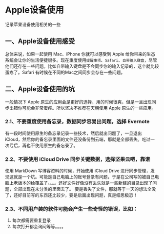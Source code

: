 # Apple设备使用

记录苹果设备使用相关的一些

## 一、Apple设备使用感受

总体来说，如果一起使用 Mac、iPhone 你就可以感受到 Apple 给你带来的生态系统会让你的生活便捷很多。现在重度使用`提醒事项`、`Safari`、`自带输入键盘`，尽管他们还存在一些问题。比如自带输入键盘是不会同步你的输入记录的，这个就比较蛋疼了。Safari 有时候在不同的Mac之间同步会存在一些问题。

## 二、Apple设备使用的坑

一般情况下 Apple 原生的应用会是更好的选择，用的时候很爽，但是一旦出现同步出错你可能会非常蛋疼。所以坚决不推荐在天朝使用 Apple 原生的一些应用。

### 2.1、不要重度使用备忘录，数据同步容易出问题，选择 Evernote

有一段时间使用原生的备忘录记录一些技术，然后就出问题了，一旦退出 iCloud，然后你的备忘录里面的文件还没备份到云端，那就是全部丢失。吃过一次亏后，再也不使用原生的备忘录了。

### 2.2、不要使用 iCloud Drive 同步关键数据，选择坚果云吧，靠谱

使用 MarkDown 写博客资料的时候，开始使用 iCloud Drive 进行同步管理，发现这就是一个坑。可能是自己电脑上的账号登录有问题，于是在公司写的被自己电脑上老版本的给覆盖了。。。。还好文件好像没有丢失就是一些新建的目录出现了问题，全部出现在未分类的里面去了。
要是丢失了文件，那就等于一天的想法全没了，还好目前写的东西还比较少，要是后面出现问题，真是细思极恐！

### 2.3、不同用户装的软件可能会产生一些奇怪的错误，比如：

1. 每次都需要重复登录
2. 每次打开都会询问等等。。。。